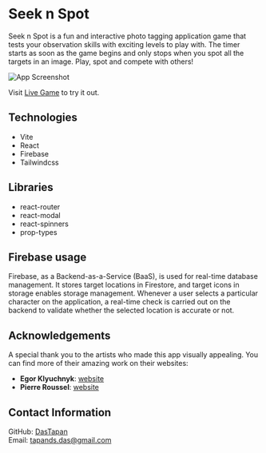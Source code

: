 # Seek n Spot

Seek n Spot is a fun and interactive photo tagging application game that tests your observation skills with exciting levels to play with. The timer starts as soon as the game begins and only stops when you spot all the targets in an image. Play, spot and compete with others!

![App Screenshot]()

Visit [Live Game](https://your-live-game-link.com) to try it out.

## Technologies

- Vite
- React
- Firebase
- Tailwindcss

## Libraries

- react-router
- react-modal
- react-spinners
- prop-types

## Firebase usage

Firebase, as a Backend-as-a-Service (BaaS), is used for real-time database management. It stores target locations in Firestore, and target icons in storage enables storage management. Whenever a user selects a particular character on the application, a real-time check is carried out on the backend to validate whether the selected location is accurate or not.

## Acknowledgements

A special thank you to the artists who made this app visually appealing. You can find more of their amazing work on their websites:

- **Egor Klyuchnyk**: [website](https://www.artstation.com/chekavo)
- **Pierre Roussel**: [website](https://www.artstation.com/pierreroussel)

## Contact Information

GitHub: [DasTapan](https://github.com/DasTapan)  
Email: tapands.das@gmail.com
